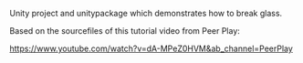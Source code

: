 Unity project and unitypackage which demonstrates how to break glass.

Based on the sourcefiles of this tutorial video from Peer Play:

https://www.youtube.com/watch?v=dA-MPeZ0HVM&ab_channel=PeerPlay

